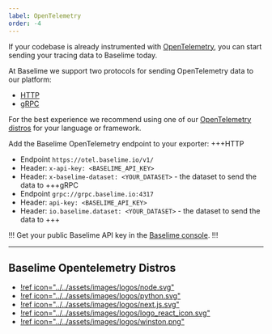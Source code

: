 ```yaml
---
label: OpenTelemetry
order: -4
---
```


If your codebase is already instrumented with [OpenTelemetry](https://opentelemetry.io/), you can start sending your tracing data to Baselime today.

At Baselime we support two protocols for sending OpenTelemetry data to our platform:
- [HTTP](#http)
- [gRPC](#grpc)

For the best experience we recommend using one of our [OpenTelemetry distros](#baselime-opentelemetry-distros) for your language or framework.

Add the Baselime OpenTelemetry endpoint to your exporter:
+++HTTP
- Endpoint `https://otel.baselime.io/v1/`
- Header: `x-api-key: <BASELIME_API_KEY>`
- Header: `x-baselime-dataset: <YOUR_DATASET>` - the dataset to send the data to
+++gRPC
- Endpoint `grpc://grpc.baselime.io:4317`
- Header: `api-key: <BASELIME_API_KEY>`
- Header: `io.baselime.dataset: <YOUR_DATASET>` - the dataset to send the data to
+++

!!!
Get your public Baselime API key in the [Baselime console](https://console.baselime.io).
!!!

---

## Baselime Opentelemetry Distros
* [!ref icon="../../assets/images/logos/node.svg"](../languages/node.js.md)
* [!ref icon="../../assets/images/logos/python.svg"](../languages/python.md)
* [!ref icon="../../assets/images/logos/next.js.svg"](../languages/next.js.md)
* [!ref icon="../../assets/images/logos/logo_react_icon.svg"](../languages/react.md)
* [!ref icon="../../assets/images/logos/winston.png"](../languages/winston.md)
